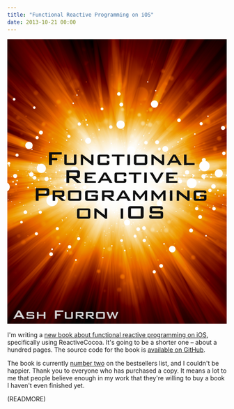 ```yaml
---
title: "Functional Reactive Programming on iOS"
date: 2013-10-21 00:00
---
```


 ![](/img/import/blog/functional-reactive-programming-on-ios/52557A47E4BA43BE81BAD1DEFADFF6D3.png)

I'm writing a [new book about functional reactive programming on iOS](https://leanpub.com/iosfrp), specifically using ReactiveCocoa. It's going to be a shorter one – about a hundred pages. The source code for the book is [available on GitHub](https://github.com/AshFurrow/FunctionalReactivePixels).

The book is currently [number two](https://leanpub.com/bestsellers) on the bestsellers list, and I couldn't be happier. Thank you to everyone who has purchased a copy. It means a lot to me that people believe enough in my work that they're willing to buy a book I haven't even finished yet.

(READMORE)
